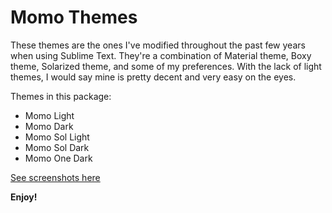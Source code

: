 # Momo Themes

These themes are the ones I've modified throughout the past few years when using Sublime Text.
They're a combination of Material theme, Boxy theme, Solarized theme, and some of my preferences.
With the lack of light themes, I would say mine is pretty decent and very easy on the eyes.

Themes in this package:
- Momo Light
- Momo Dark
- Momo Sol Light
- Momo Sol Dark
- Momo One Dark

[See screenshots here](https://github.com/scottmo/momothemes/tree/master/screenshots/)

**Enjoy!**
